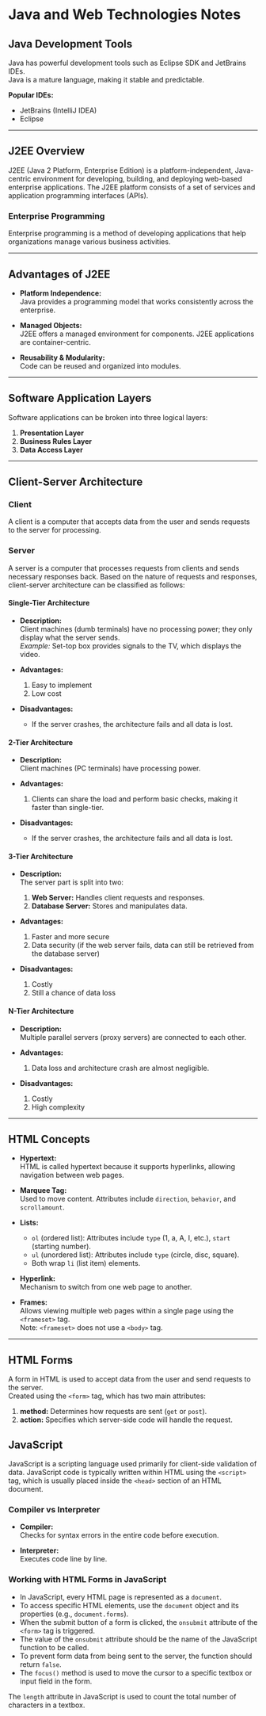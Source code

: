# Java and Web Technologies Notes

## Java Development Tools

Java has powerful development tools such as Eclipse SDK and JetBrains IDEs.  
Java is a mature language, making it stable and predictable.

**Popular IDEs:**
- JetBrains (IntelliJ IDEA)
- Eclipse

---

## J2EE Overview

J2EE (Java 2 Platform, Enterprise Edition) is a platform-independent, Java-centric environment for developing, building, and deploying web-based enterprise applications. The J2EE platform consists of a set of services and application programming interfaces (APIs).

### Enterprise Programming

Enterprise programming is a method of developing applications that help organizations manage various business activities.

---

## Advantages of J2EE

- **Platform Independence:**  
    Java provides a programming model that works consistently across the enterprise.

- **Managed Objects:**  
    J2EE offers a managed environment for components. J2EE applications are container-centric.

- **Reusability & Modularity:**  
    Code can be reused and organized into modules.

---

## Software Application Layers

Software applications can be broken into three logical layers:

1. **Presentation Layer**
2. **Business Rules Layer**
3. **Data Access Layer**

---

## Client-Server Architecture

### Client

A client is a computer that accepts data from the user and sends requests to the server for processing.

### Server

A server is a computer that processes requests from clients and sends necessary responses back. Based on the nature of requests and responses, client-server architecture can be classified as follows:

#### Single-Tier Architecture

- **Description:**  
    Client machines (dumb terminals) have no processing power; they only display what the server sends.  
    *Example:* Set-top box provides signals to the TV, which displays the video.

- **Advantages:**  
    1. Easy to implement  
    2. Low cost

- **Disadvantages:**  
    - If the server crashes, the architecture fails and all data is lost.

#### 2-Tier Architecture

- **Description:**  
    Client machines (PC terminals) have processing power.

- **Advantages:**  
    1. Clients can share the load and perform basic checks, making it faster than single-tier.

- **Disadvantages:**  
    - If the server crashes, the architecture fails and all data is lost.

#### 3-Tier Architecture

- **Description:**  
    The server part is split into two:
    1. **Web Server:** Handles client requests and responses.
    2. **Database Server:** Stores and manipulates data.

- **Advantages:**  
    1. Faster and more secure  
    2. Data security (if the web server fails, data can still be retrieved from the database server)

- **Disadvantages:**  
    1. Costly  
    2. Still a chance of data loss

#### N-Tier Architecture

- **Description:**  
    Multiple parallel servers (proxy servers) are connected to each other.

- **Advantages:**  
    1. Data loss and architecture crash are almost negligible.

- **Disadvantages:**  
    1. Costly  
    2. High complexity

---

## HTML Concepts

- **Hypertext:**  
    HTML is called hypertext because it supports hyperlinks, allowing navigation between web pages.

- **Marquee Tag:**  
    Used to move content. Attributes include `direction`, `behavior`, and `scrollamount`.

- **Lists:**  
    - `ol` (ordered list): Attributes include `type` (1, a, A, I, etc.), `start` (starting number).
    - `ul` (unordered list): Attributes include `type` (circle, disc, square).
    - Both wrap `li` (list item) elements.

- **Hyperlink:**  
    Mechanism to switch from one web page to another.

- **Frames:**  
    Allows viewing multiple web pages within a single page using the `<frameset>` tag.  
    Note: `<frameset>` does not use a `<body>` tag.

---

## HTML Forms

A form in HTML is used to accept data from the user and send requests to the server.  
Created using the `<form>` tag, which has two main attributes:

1. **method:** Determines how requests are sent (`get` or `post`).
2. **action:** Specifies which server-side code will handle the request.
## JavaScript

JavaScript is a scripting language used primarily for client-side validation of data. JavaScript code is typically written within HTML using the `<script>` tag, which is usually placed inside the `<head>` section of an HTML document.

### Compiler vs Interpreter

- **Compiler:**  
    Checks for syntax errors in the entire code before execution.

- **Interpreter:**  
    Executes code line by line.

### Working with HTML Forms in JavaScript

- In JavaScript, every HTML page is represented as a `document`.
- To access specific HTML elements, use the `document` object and its properties (e.g., `document.forms`).
- When the submit button of a form is clicked, the `onsubmit` attribute of the `<form>` tag is triggered.
- The value of the `onsubmit` attribute should be the name of the JavaScript function to be called.
- To prevent form data from being sent to the server, the function should return `false`.
- The `focus()` method is used to move the cursor to a specific textbox or input field in the form.

The `length` attribute in JavaScript is used to count the total number of characters in a textbox.
